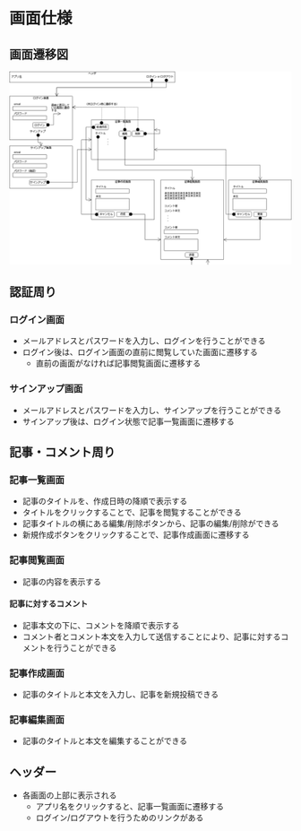 # 画面仕様

## 画面遷移図
![画面遷移図](transition.png)

## 認証周り
### ログイン画面
* メールアドレスとパスワードを入力し、ログインを行うことができる
* ログイン後は、ログイン画面の直前に閲覧していた画面に遷移する
  * 直前の画面がなければ記事閲覧画面に遷移する

### サインアップ画面
* メールアドレスとパスワードを入力し、サインアップを行うことができる
* サインアップ後は、ログイン状態で記事一覧画面に遷移する

## 記事・コメント周り
### 記事一覧画面
* 記事のタイトルを、作成日時の降順で表示する
* タイトルをクリックすることで、記事を閲覧することができる
* 記事タイトルの横にある編集/削除ボタンから、記事の編集/削除ができる
* 新規作成ボタンをクリックすることで、記事作成画面に遷移する

### 記事閲覧画面
* 記事の内容を表示する

#### 記事に対するコメント
* 記事本文の下に、コメントを降順で表示する
* コメント者とコメント本文を入力して送信することにより、記事に対するコメントを行うことができる

### 記事作成画面
* 記事のタイトルと本文を入力し、記事を新規投稿できる

### 記事編集画面
* 記事のタイトルと本文を編集することができる

## ヘッダー
* 各画面の上部に表示される
  * アプリ名をクリックすると、記事一覧画面に遷移する
  * ログイン/ログアウトを行うためのリンクがある

